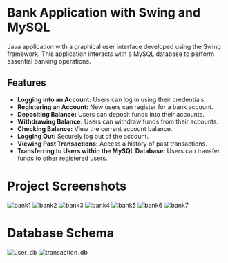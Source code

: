 # Bank Application with Swing and MySQL

 Java application with a graphical user interface developed using the Swing framework. This application interacts with a MySQL database to perform essential banking operations.

## Features

- **Logging into an Account:** Users can log in using their credentials.
- **Registering an Account:** New users can register for a bank account.
- **Depositing Balance:** Users can deposit funds into their accounts.
- **Withdrawing Balance:** Users can withdraw funds from their accounts.
- **Checking Balance:** View the current account balance.
- **Logging Out:** Securely log out of the account.
- **Viewing Past Transactions:** Access a history of past transactions.
- **Transferring to Users within the MySQL Database:** Users can transfer funds to other registered users.

# Project Screenshots

![bank1](https://github.com/ayhankrali/BankApp/assets/134217567/cac5f861-d5a0-48cf-8574-caab4e35fd8a)
![bank2](https://github.com/ayhankrali/BankApp/assets/134217567/0f29e970-5556-4bb0-bbce-df0a666096b7)
![bank3](https://github.com/ayhankrali/BankApp/assets/134217567/36040ec8-e09b-4dcb-919d-eb6738b8e154)
![bank4](https://github.com/ayhankrali/BankApp/assets/134217567/969d4338-f9a3-45ea-a09d-62183cd12489)
![bank5](https://github.com/ayhankrali/BankApp/assets/134217567/4f77bcb0-3177-4bc3-9b73-7a100f3972d8)
![bank6](https://github.com/ayhankrali/BankApp/assets/134217567/adaf148d-41a3-4d17-88fb-a19fb5dbaa14)
![bank7](https://github.com/ayhankrali/BankApp/assets/134217567/3ea4b6d7-b9c3-4527-a8f8-1c6123a39f48)

 # Database Schema
 ![user_db](https://github.com/ayhankrali/BankApp/assets/134217567/ee803c7d-7e9f-4c8f-946b-1194b2924b5a)      ![transaction_db](https://github.com/ayhankrali/BankApp/assets/134217567/3e8748e9-166b-4826-8048-b30af6c046da)
 


